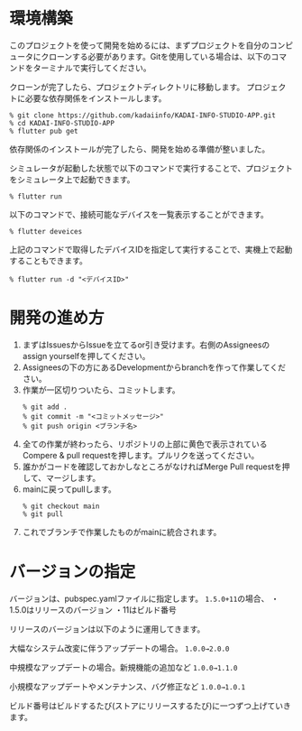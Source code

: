 # 環境構築
このプロジェクトを使って開発を始めるには、まずプロジェクトを自分のコンピュータにクローンする必要があります。Gitを使用している場合は、以下のコマンドをターミナルで実行してください。

クローンが完了したら、プロジェクトディレクトリに移動します。
プロジェクトに必要な依存関係をインストールします。

```
% git clone https://github.com/kadaiinfo/KADAI-INFO-STUDIO-APP.git
% cd KADAI-INFO-STUDIO-APP
% flutter pub get
```
依存関係のインストールが完了したら、開発を始める準備が整いました。

シミュレータが起動した状態で以下のコマンドで実行することで、プロジェクトをシミュレータ上で起動できます。
```
% flutter run
```

以下のコマンドで、接続可能なデバイスを一覧表示することができます。
```
% flutter deveices
```

上記のコマンドで取得したデバイスIDを指定して実行することで、実機上で起動することもできます。
```
% flutter run -d "<デバイスID>"
```

# 開発の進め方
1. まずはIssuesからIssueを立てるor引き受けます。右側のAssigneesのassign yourselfを押してください。
2. Assigneesの下の方にあるDevelopmentからbranchを作って作業してください。
3. 作業が一区切りついたら、コミットします。
    ```
    % git add .
    % git commit -m "<コミットメッセージ>"
    % git push origin <ブランチ名>
    ```
4. 全ての作業が終わったら、リポジトリの上部に黄色で表示されているCompere & pull requestを押します。プルリクを送ってください。
5. 誰かがコードを確認しておかしなところがなければMerge Pull requestを押して、マージします。
6. mainに戻ってpullします。
    ```
    % git checkout main 
    % git pull 
    ```
7. これでブランチで作業したものがmainに統合されます。

# バージョンの指定
バージョンは、pubspec.yamlファイルに指定します。
``1.5.0+11``の場合、
・1.5.0はリリースのバージョン
・11はビルド番号

リリースのバージョンは以下のように運用してきます。

大幅なシステム改変に伴うアップデートの場合。
```1.0.0→2.0.0```

中規模なアップデートの場合。新規機能の追加など
```1.0.0→1.1.0```

小規模なアップデートやメンテナンス、バグ修正など
```1.0.0→1.0.1```

ビルド番号はビルドするたび(ストアにリリースするたび)に一つずつ上げていきます。







